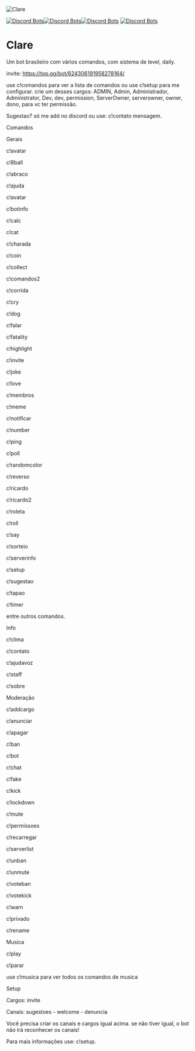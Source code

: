 ![Clare](https://i.imgur.com/StEGtEh.png)

[![Discord Bots](https://top.gg/api/widget/status/624306191958278164.svg)](https://top.gg/bot/624306191958278164)[![Discord Bots](https://top.gg/api/widget/upvotes/624306191958278164.svg)](https://top.gg/bot/624306191958278164)[![Discord Bots](https://top.gg/api/widget/lib/624306191958278164.svg)](https://top.gg/bot/624306191958278164)
[![Discord Bots](https://top.gg/api/widget/owner/624306191958278164.svg)](https://top.gg/bot/624306191958278164)

# Clare
Um bot brasileiro com vários comandos, com sistema de level, daily.


invite: https://top.gg/bot/624306191958278164/ 


use c!comandos para ver a lista de comandos 
ou use c!setup para me configurar.
crie um desses cargos: ADMIN, Admin, Administrador, Administrator, Dev, dev, permission, ServerOwner, serverowner, owner, dono, para vc ter permissão.

Sugestao? só me add no discord ou use: c!contato mensagem.

Comandos

Gerais

c!avatar

c!8ball

c!abraco

c!ajuda

c!avatar

c!botinfo

c!calc

c!cat

c!charada

c!coin

c!collect

c!comandos2

c!corrida

c!cry

c!dog

c!falar

c!fatality

c!highlight

c!invite

c!joke

c!love

c!membros

c!meme

c!notificar

c!number

c!ping

c!poll

c!randomcolor

c!reverso

c!ricardo

c!ricardo2

c!roleta

c!roll

c!say

c!sorteio

c!serverinfo

c!setup

c!sugestao

c!tapao

c!timer

entre outros comandos.

Info

c!clima

c!contato

c!ajudavoz

c!staff

c!sobre

Moderação

c!addcargo

c!anunciar

c!apagar

c!ban

c!bot

c!chat

c!fake

c!kick

c!lockdown

c!mute

c!permissoes

c!recarregar

c!serverlist

c!unban

c!unmute

c!voteban

c!votekick

c!warn

c!privado

c!rename

Musica

c!play

c!parar

use c!musica para ver todos os comandos de musica

Setup

Cargos: invite

Canais: sugestoes - welcome - denuncia

Você precisa criar os canais e cargos igual acima. se não tiver igual, o bot não irá reconhecer os canais!

Para mais informações use: c!setup.


 

